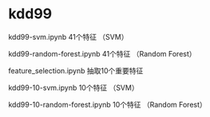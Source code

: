 # kdd99

kdd99-svm.ipynb               41个特征 （SVM）

kdd99-random-forest.ipynb     41个特征 （Random Forest）

feature_selection.ipynb       抽取10个重要特征

kdd99-10-svm.ipynb            10个特征 （SVM）

kdd99-10-random-forest.ipynb  10个特征 （Random Forest）

